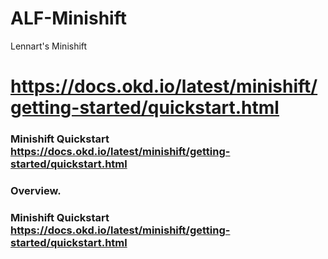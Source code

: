 # ALF-Minishift
Lennart's Minishift

# https://docs.okd.io/latest/minishift/getting-started/quickstart.html

### Minishift Quickstart https://docs.okd.io/latest/minishift/getting-started/quickstart.html

### Overview. 
### Minishift Quickstart https://docs.okd.io/latest/minishift/getting-started/quickstart.html
